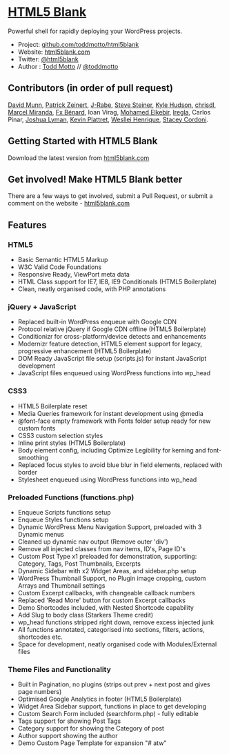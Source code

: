 # [HTML5 Blank](http://html5blank.com)

Powerful shell for rapidly deploying your WordPress projects.

* Project: [github.com/toddmotto/html5blank](https://github.com/toddmotto/html5blank)
* Website: [html5blank.com](http://html5blank.com)
* Twitter: [@html5blank](http://twitter.com/html5blank)
* Author : [Todd Motto](http://toddmotto.com) // [@toddmotto](http://twitter.com/toddmotto)

## Contributors (in order of pull request)
[David Munn](https://github.com/Munnday), [Patrick Zeinert](https://github.com/CoeusCC), [J-Rabe](https://github.com/J-Rabe), [Steve Steiner](https://github.com/ssteinerx), [Kyle Hudson](https://github.com/diskhub), [chrisdl](https://github.com/chrisdl), [Marcel Miranda](https://github.com/reaktivo), [Fx Bénard](https://github.com/fxbenard), Ioan Virag, [Mohamed Elkebir](https://github.com/elkebirmed), [lregla](https://github.com/lregla), Carlos Pinar, [Joshua Lyman](https://github.com/jlyman), [Kevin Plattret](https://github.com/kevinplattret), [Wesllei Henrique](https://github.com/wesllei), [Stacey Cordoni](https://github.com/staceycordoni).

## Getting Started with HTML5 Blank

Download the latest version from [html5blank.com](http://html5blank.com)

## Get involved! Make HTML5 Blank better

There are a few ways to get involved, submit a Pull Request, or submit a comment on the website - [html5blank.com](http://html5blank.com)

## Features

### HTML5
* Basic Semantic HTML5 Markup
* W3C Valid Code Foundations
* Responsive Ready, ViewPort meta data
* HTML Class support for IE7, IE8, IE9 Conditionals (HTML5 Boilerplate)
* Clean, neatly organised code, with PHP annotations

### jQuery + JavaScript
* Replaced built-in WordPress enqueue with Google CDN
* Protocol relative jQuery if Google CDN offline (HTML5 Boilerplate)
* Conditionizr for cross-platform/device detects and enhancements
* Modernizr feature detection, HTML5 element support for legacy, progressive enhancement (HTML5 Boilerplate)
* DOM Ready JavaScript file setup (scripts.js) for instant JavaScript development
* JavaScript files enqueued using WordPress functions into wp_head

### CSS3
* HTML5 Boilerplate reset
* Media Queries framework for instant development using @media
* @font-face empty framework with Fonts folder setup ready for new custom fonts
* CSS3 custom selection styles
* Inline print styles (HTML5 Boilerplate)
* Body element config, including Optimize Legibility for kerning and font-smoothing
* Replaced focus styles to avoid blue blur in field elements, replaced with border
* Stylesheet enqueued using WordPress functions into wp_head

### Preloaded Functions (functions.php)
* Enqueue Scripts functions setup
* Enqueue Styles functions setup
* Dynamic WordPress Menu Navigation Support, preloaded with 3 Dynamic menus
* Cleaned up dynamic nav output (Remove outer 'div')
* Remove all injected classes from nav items, ID's, Page ID's
* Custom Post Type x1 preloaded for demonstration, supporting: Category, Tags, Post Thumbnails, Excerpts
* Dynamic Sidebar with x2 Widget Areas, and sidebar.php setup
* WordPress Thumbnail Support, no Plugin image cropping, custom Arrays and Thumbnail settings
* Custom Excerpt callbacks, with changeable callback numbers
* Replaced 'Read More' button for custom Excerpt callbacks
* Demo Shortcodes included, with Nested Shortcode capability
* Add Slug to body class (Starkers Theme credit)
* wp_head functions stripped right down, remove excess injected junk
* All functions annotated, categorised into sections, filters, actions, shortcodes etc.
* Space for development, neatly organised code with Modules/External files

### Theme Files and Functionality
* Built in Pagination, no plugins (strips out prev + next post and gives page numbers)
* Optimised Google Analytics in footer (HTML5 Boilerplate)
* Widget Area Sidebar support, functions in place to get developing
* Custom Search Form included (searchform.php) - fully editable
* Tags support for showing Post Tags
* Category support for showing the Category of post
* Author support showing the author
* Demo Custom Page Template for expansion
"# atw" 
